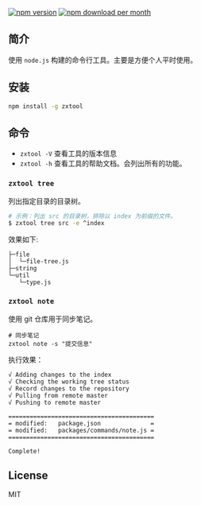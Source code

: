[![npm version](https://img.shields.io/npm/v/zxtool.svg?style=for-the-badge)](https://www.npmjs.com/package/zxtool)
[![npm download per month](https://img.shields.io/npm/dm/zxtool.svg?style=for-the-badge)](https://www.npmjs.com/package/zxtool)

## 简介

使用 `node.js` 构建的命令行工具。主要是方便个人平时使用。

## 安装

```bash
npm install -g zxtool
```

## 命令

- `zxtool -V` 查看工具的版本信息
- `zxtool -h` 查看工具的帮助文档。会列出所有的功能。

### `zxtool tree`

列出指定目录的目录树。

```bash
# 示例：列出 src 的目录树，排除以 index 为前缀的文件。
$ zxtool tree src -e ^index
```

效果如下:

```
├─file
│  └─file-tree.js
├─string
└─util
   └─type.js
```

### `zxtool note`

使用 git 仓库用于同步笔记。

```shell
# 同步笔记
zxtool note -s "提交信息"
```

执行效果：

```
√ Adding changes to the index
√ Checking the working tree status
√ Record changes to the repository
√ Pulling from remote master
√ Pushing to remote master

=========================================
= modified:   package.json              =
= modified:   packages/commands/note.js =
=========================================

Complete!
```

## License

MIT
